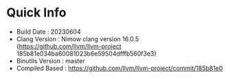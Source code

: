 # Quick Info
* Build Date : 20230604
* Clang Version : Nimow clang version 16.0.5 (https://github.com/llvm/llvm-project 185b81e034ba60081023b6e59504dfffb560f3e3)
* Binutils Version : master
* Compiled Based : https://github.com/llvm/llvm-project/commit/185b81e0

